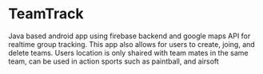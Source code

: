 # TeamTrack
Java based android app using firebase backend and google maps API for realtime group tracking. This app also allows for users to create, joing, and delete teams. Users location is only shaired with team mates in the same team, can be used in action sports such as paintball, and airsoft
